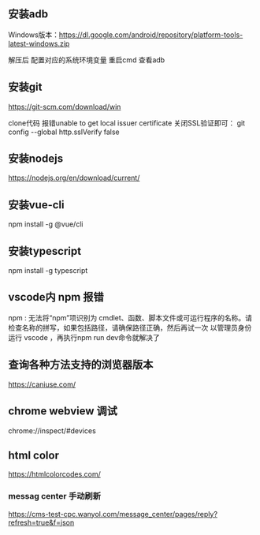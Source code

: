 ## 安装adb
Windows版本：https://dl.google.com/android/repository/platform-tools-latest-windows.zip

解压后 配置对应的系统环境变量 重启cmd 查看adb


## 安装git
https://git-scm.com/download/win

clone代码 报错unable to get local issuer certificate
关闭SSL验证即可： git config --global http.sslVerify false


## 安装nodejs
https://nodejs.org/en/download/current/


## 安装vue-cli
npm install -g @vue/cli

## 安装typescript
npm install -g typescript

## vscode内 npm 报错
npm : 无法将“npm”项识别为 cmdlet、函数、脚本文件或可运行程序的名称。请检查名称的拼写，如果包括路径，请确保路径正确，然后再试一次
以管理员身份运行 vscode ，再执行npm run dev命令就解决了

##  查询各种方法支持的浏览器版本
https://caniuse.com/


## chrome webview 调试
chrome://inspect/#devices

## html color
https://htmlcolorcodes.com/


### messag center 手动刷新
https://cms-test-cpc.wanyol.com/message_center/pages/reply?refresh=true&f=json
